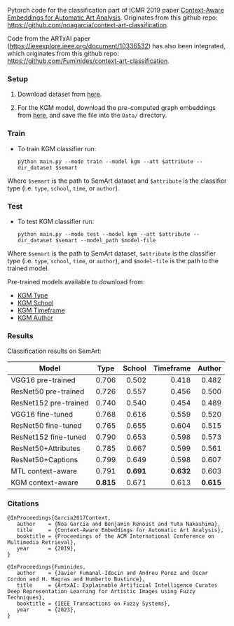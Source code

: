 Pytorch code for the classification part of  ICMR 2019 paper [Context-Aware Embeddings for Automatic Art Analysis](https://arxiv.org/abs/1904.04985). Originates from this github repo: https://github.com/noagarcia/context-art-classification.

Code from the ARTxAI paper (https://ieeexplore.ieee.org/document/10336532) has also been integrated, which originates from this github repo: https://github.com/Fuminides/context-art-classification.

### Setup

1. Download dataset from [here](https://noagarcia.github.io/SemArt/).

2. For the KGM model, download the pre-computed graph embeddings from [here](https://drive.google.com/file/d/1PSXmyqiDcsdTHBUWyoX5b1EMBQLhJxv-/view?usp=sharing), and save the file into the `Data/` directory.

### Train
    
- To train KGM classifier run:
    
    `python main.py --mode train --model kgm --att $attribute --dir_dataset $semart`

Where `$semart` is the path to SemArt dataset and `$attribute` is the classifier type (i.e. `type`, `school`, `time`, or `author`).

### Test

- To test KGM classifier run:
    
    `python main.py --mode test --model kgm --att $attribute --dir_dataset $semart --model_path $model-file`

Where `$semart` is the path to SemArt dataset, `$attribute` is the classifier type (i.e. `type`, `school`, `time`, or `author`), and `$model-file` is the path to the trained model.

Pre-trained models available to download from:
- [KGM Type](https://drive.google.com/file/d/1zLdvyy6gSw3ENAhLin6c1-DvnvJ9_CU9/view?usp=sharing)
- [KGM School](https://drive.google.com/file/d/1h5sYNsINQRC4LtdoyMcRi16Ho6evx00n/view?usp=sharing)
- [KGM Timeframe](https://drive.google.com/file/d/1QTsNQbQmQFUgRiWiYjvuPQrgtzL89Ynj/view?usp=sharing)
- [KGM Author](https://drive.google.com/file/d/1dFThWHACyX08mBk8lz-4sC8XhF-VMYam/view?usp=sharing)

### Results
 
Classification results on SemArt:

| Model        | Type           | School  |    Timeframe    | Author |
| ------------- |:-------------:| -----:|---------:|--------:|
| VGG16 pre-trained | 0.706 | 0.502 | 0.418 | 0.482 |
| ResNet50 pre-trained | 0.726 | 0.557 | 0.456 | 0.500 | 
| ResNet152 pre-trained | 0.740 | 0.540 | 0.454 | 0.489 |
| VGG16 fine-tuned | 0.768 | 0.616 | 0.559 | 0.520 |
| ResNet50 fine-tuned | 0.765 | 0.655 | 0.604 | 0.515 |
| ResNet152 fine-tuned | 0.790 | 0.653 | 0.598 | 0.573 |
| ResNet50+Attributes | 0.785 | 0.667 | 0.599 | 0.561 |
| ResNet50+Captions | 0.799 | 0.649 | 0.598 | 0.607 |
| MTL context-aware | 0.791 | **0.691** | **0.632** | 0.603 |
| KGM context-aware | **0.815** | 0.671 | 0.613 | **0.615** |  


### Citations


```
@InProceedings{Garcia2017Context,
   author    = {Noa Garcia and Benjamin Renoust and Yuta Nakashima},
   title     = {Context-Aware Embeddings for Automatic Art Analysis},
   booktitle = {Proceedings of the ACM International Conference on Multimedia Retrieval},
   year      = {2019},
}
```
```
@InProceedings{Fuminides,
   author    = {Javier Fumanal-Idocin and Andreu Perez and Oscar Cordon and H. Hagras and Humberto Bustince},
   title     = {ArtxAI: Explainable Artificial Intelligence Curates Deep Representation Learning for Artistic Images using Fuzzy Techniques},
   booktitle = {IEEE Transactions on Fuzzy Systems},
   year      = {2023},
}
```


[1]: http://researchdata.aston.ac.uk/380/
[2]: https://github.com/facebookresearch/visdom
